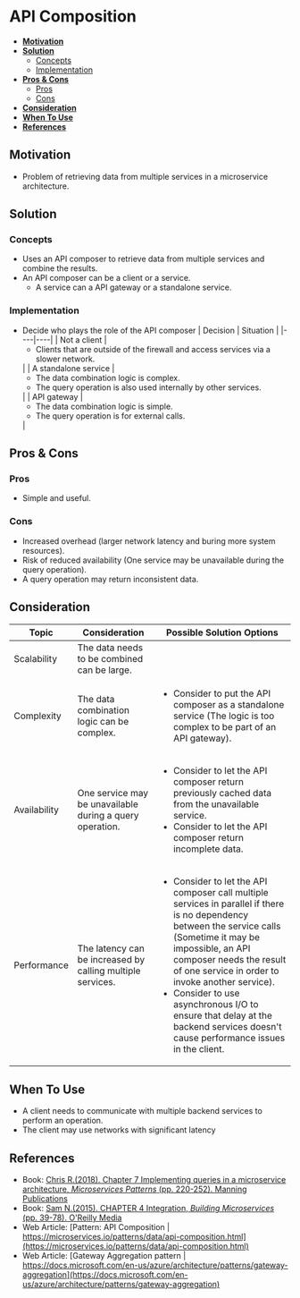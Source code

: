 # API Composition

- [**Motivation**](#motivation)
- [**Solution**](#solution)
   - [Concepts](#concepts)
   - [Implementation](#implementation)
- [**Pros & Cons**](#pros--cons)
   - [Pros](#pros)
   - [Cons](#cons)
- [**Consideration**](#consideration)
- [**When To Use**](#when-to-use)
- [**References**](#references)

## Motivation
- Problem of retrieving data from multiple services in a microservice architecture.

## Solution
### Concepts
- Uses an API composer to retrieve data from multiple services and combine the results.
- An API composer can be a client or a service.
   - A service can a API gateway or a standalone service.
   
### Implementation
- Decide who plays the role of the API composer
  | Decision | Situation |
  |----|----|
  | Not a client | <ul><li>Clients that are outside of the firewall and access services via a slower network.</ul> |
  | A standalone service | <ul><li>The data combination logic is complex. <li>The query operation is also used internally by other services.</ul> |
  | API gateway | <ul><li>The data combination logic is simple. <li>The query operation is for external calls.</ul> |
   
## Pros & Cons
### Pros
- Simple and useful.

### Cons
- Increased overhead (larger network latency and buring more system resources).
- Risk of reduced availability (One service may be unavailable during the query operation).
- A query operation may return inconsistent data.

## Consideration
| Topic | Consideration | Possible Solution Options |
|----|-----|-----|
| Scalability | The data needs to be combined can be large. | |
| Complexity | The data combination logic can be complex. | <ul><li>Consider to put the API composer as a standalone service (The logic is too complex to be part of an API gateway).</ul> |
| Availability | One service may be unavailable during a query operation. | <ul><li>Consider to let the API composer return previously cached data from the unavailable service.<li>Consider to let the API composer return incomplete data.</ul> |
| Performance | The latency can be increased by calling multiple services. | <ul><li>Consider to let the API composer call multiple services in parallel if there is no dependency between the service calls (Sometime it may be impossible, an API composer needs the result of one service in order to invoke another service).<li>Consider to use asynchronous I/O to ensure that delay at the backend services doesn't cause performance issues in the client.</ul> |

## When To Use
- A client needs to communicate with multiple backend services to perform an operation.
- The client may use networks with significant latency

## References
- Book: [Chris R.(2018). Chapter 7 Implementing queries in a microservice architecture, *Microservices Patterns* (pp. 220-252). Manning Publications](https://www.manning.com/books/microservices-patterns)
- Book: [Sam N.(2015). CHAPTER 4 Integration, *Building Microservices* (pp. 39-78). O'Reilly Media](http://shop.oreilly.com/product/0636920033158.do)
- Web Article: [Pattern: API Composition | https://microservices.io/patterns/data/api-composition.html](https://microservices.io/patterns/data/api-composition.html)
- Web Article: [Gateway Aggregation pattern | https://docs.microsoft.com/en-us/azure/architecture/patterns/gateway-aggregation](https://docs.microsoft.com/en-us/azure/architecture/patterns/gateway-aggregation)
